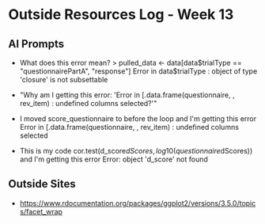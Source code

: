 # Outside Resources Log - Week 13

## AI Prompts
- What does this error mean? > pulled_data <- data[data$trialType == "questionnairePartA", "response"]
Error in data$trialType : object of type 'closure' is not subsettable

- "Why am I getting this error: 'Error in [.data.frame(questionnaire, , rev_item) : 
  undefined columns selected?'"

- I moved score_questionnaire to before the loop and I'm getting this error Error in [.data.frame(questionnaire, , rev_item) : 
  undefined columns selected

- This is my code cor.test(d_score$dScores,
log10(questionnaire$dScores))  and I'm getting this error Error: object 'd_score' not found

## Outside Sites
- https://www.rdocumentation.org/packages/ggplot2/versions/3.5.0/topics/facet_wrap